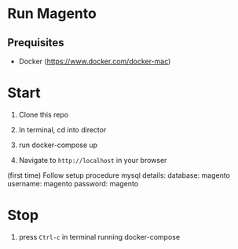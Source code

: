 # Run Magento

## Prequisites
- Docker (https://www.docker.com/docker-mac)

# Start

1. Clone this repo

2. In terminal, cd into director

3. run docker-compose up

4. Navigate to `http://localhost` in your browser

(first time) Follow setup procedure
mysql details:
database: magento
username: magento
password: magento

# Stop

1. press `Ctrl-c` in terminal running docker-compose
